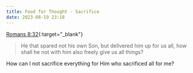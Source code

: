 ```yaml
---
title: Food for Thought - Sacrifice
date: 2023-08-19 23:18
---
```


[Romans 8:32](https://www.churchofjesuschrist.org/study/scriptures/nt/rom/8?id=p32&lang=eng#p32){:target="_blank"}
> He that spared not his own Son, but delivered him up for us all, how shall he not with him also freely give us all things?

How can I not sacrifice everything for Him who sacrificed all for me?
